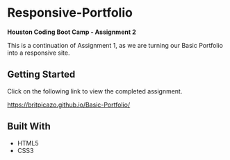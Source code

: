 # Responsive-Portfolio

__Houston Coding Boot Camp - Assignment 2__

This is a continuation of Assignment 1, as we are turning our Basic Portfolio into a responsive site.

## Getting Started

Click on the following link to view the completed assignment.

https://britpicazo.github.io/Basic-Portfolio/

## Built With

- HTML5
- CSS3

